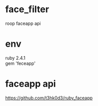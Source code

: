 # face_filter
roop faceapp api

# env
ruby 2.4.1  
gem 'feceapp'  

# faceapp api
https://github.com/t3hk0d3/ruby_faceapp
